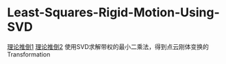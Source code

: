 # Least-Squares-Rigid-Motion-Using-SVD
[理论推倒1](https://igl.ethz.ch/projects/ARAP/svd_rot.pdf)
[理论推倒2](https://blog.csdn.net/u012836279/article/details/80351462)
使用SVD求解带权的最小二乘法，得到点云刚体变换的Transformation
